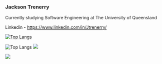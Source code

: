 ### Jackson Trenerry

Currently studying Software Engineering at The University of Queensland

Linkedin - https://www.linkedin.com/in/Jtrenerry/    


[![Top Langs](https://github-readme-stats.vercel.app/api/top-langs/?username=JTrenerry&layout=donut-vertical)](https://github.com/anuraghazra/github-readme-stats)

![Top Langs](https://github-readme-stats.vercel.app/api/top-langs/?username=anuraghazra&hide_progress=true)
<picture>
  <source
    srcset="https://github-readme-stats.vercel.app/api/top-langs/?username=anuraghazra&hide_progress=true"
    media="(prefers-color-scheme: dark)"
  />
  <source
    srcset="https://github-readme-stats.vercel.app/api/top-langs/?username=anuraghazra&hide_progress=true"
    media="(prefers-color-scheme: light), (prefers-color-scheme: no-preference)"
  />
  <img src="https://github-readme-stats.vercel.app/api/top-langs/?username=anuraghazra&hide_progress=true" />
</picture>

<picture>
  <source
    srcset="https://github-readme-stats.vercel.app/api?username=JTrenerry&show_icons=true&theme=dark"
    media="(prefers-color-scheme: dark)"
  />
  <source
    srcset="https://github-readme-stats.vercel.app/api?username=JTrenerry&show_icons=true"
    media="(prefers-color-scheme: light), (prefers-color-scheme: no-preference)"
  />
  <img src="https://github-readme-stats.vercel.app/api?username=JTrenerry&show_icons=true" />
</picture>
<!--
**JTrenerry/JTrenerry** is a ✨ _special_ ✨ repository because its `README.md` (this file) appears on your GitHub profile.

Here are some ideas to get you started:

- 🔭 I’m currently working on ...
- 🌱 I’m currently learning ...
- 👯 I’m looking to collaborate on ...
- 🤔 I’m looking for help with ...
- 💬 Ask me about ...
- 📫 How to reach me: ...
- 😄 Pronouns: ...
- ⚡ Fun fact: ...
-->
